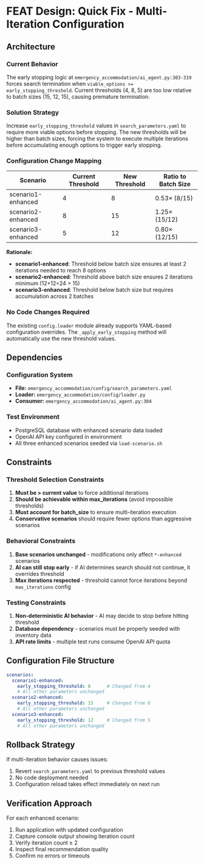 # FEAT Design: Quick Fix - Multi-Iteration Configuration

## Architecture

### Current Behavior
The early stopping logic at `emergency_accommodation/ai_agent.py:303-319` forces search termination when `viable_options >= early_stopping_threshold`. Current thresholds (4, 8, 5) are too low relative to batch sizes (15, 12, 15), causing premature termination.

### Solution Strategy
Increase `early_stopping_threshold` values in `search_parameters.yaml` to require more viable options before stopping. The new thresholds will be higher than batch sizes, forcing the system to execute multiple iterations before accumulating enough options to trigger early stopping.

### Configuration Change Mapping

| Scenario | Current Threshold | New Threshold | Ratio to Batch Size |
|----------|------------------|---------------|---------------------|
| scenario1-enhanced | 4 | 8 | 0.53× (8/15) |
| scenario2-enhanced | 8 | 15 | 1.25× (15/12) |
| scenario3-enhanced | 5 | 12 | 0.80× (12/15) |

**Rationale:**
- **scenario1-enhanced**: Threshold below batch size ensures at least 2 iterations needed to reach 8 options
- **scenario2-enhanced**: Threshold above batch size ensures 2 iterations minimum (12+12=24 > 15)
- **scenario3-enhanced**: Threshold below batch size but requires accumulation across 2 batches

### No Code Changes Required
The existing `config.loader` module already supports YAML-based configuration overrides. The `_apply_early_stopping` method will automatically use the new threshold values.

## Dependencies

### Configuration System
- **File:** `emergency_accommodation/config/search_parameters.yaml`
- **Loader:** `emergency_accommodation/config/loader.py`
- **Consumer:** `emergency_accommodation/ai_agent.py:304`

### Test Environment
- PostgreSQL database with enhanced scenario data loaded
- OpenAI API key configured in environment
- All three enhanced scenarios seeded via `load-scenario.sh`

## Constraints

### Threshold Selection Constraints
1. **Must be > current value** to force additional iterations
2. **Should be achievable within max_iterations** (avoid impossible thresholds)
3. **Must account for batch_size** to ensure multi-iteration execution
4. **Conservative scenarios** should require fewer options than aggressive scenarios

### Behavioral Constraints
1. **Base scenarios unchanged** - modifications only affect `*-enhanced` scenarios
2. **AI can still stop early** - if AI determines search should not continue, it overrides threshold
3. **Max iterations respected** - threshold cannot force iterations beyond `max_iterations` config

### Testing Constraints
1. **Non-deterministic AI behavior** - AI may decide to stop before hitting threshold
2. **Database dependency** - scenarios must be properly seeded with inventory data
3. **API rate limits** - multiple test runs consume OpenAI API quota

## Configuration File Structure

```yaml
scenarios:
  scenario1-enhanced:
    early_stopping_threshold: 8      # Changed from 4
    # All other parameters unchanged
  scenario2-enhanced:
    early_stopping_threshold: 15     # Changed from 8
    # All other parameters unchanged
  scenario3-enhanced:
    early_stopping_threshold: 12     # Changed from 5
    # All other parameters unchanged
```

## Rollback Strategy
If multi-iteration behavior causes issues:
1. Revert `search_parameters.yaml` to previous threshold values
2. No code deployment needed
3. Configuration reload takes effect immediately on next run

## Verification Approach
For each enhanced scenario:
1. Run application with updated configuration
2. Capture console output showing iteration count
3. Verify iteration count ≥ 2
4. Inspect final recommendation quality
5. Confirm no errors or timeouts
